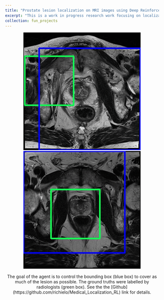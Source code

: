```yaml
---
title: "Prostate lesion localization on MRI images using Deep Reinforcement Learning"
excerpt: "This is a work in progress research work focusing on localization of structures like lesions and lung capacities on MRI and X-ray images. The project is done in collaboration with the HKU-IRIS laboratory.<br/> <br/>"
collection: fun_projects
---
```

<p align="center">
  <img src='/images/Prostate_drl_1.gif'>
  <img src='/images/Prostate_drl_2.gif'>
</p>

<p align="center">
  The goal of the agent is to control the bounding box (blue box) to cover as much of the lesion as possible. The ground truths were labelled by radiologists (green box). See the the [Github](https://github.com/richielo/Medical_Localization_RL) link for details.
</p>
